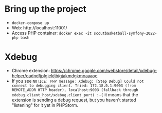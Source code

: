 
# Bring up the project

- `docker-compose up`
- Web: http://localhost:11001/
- Access PHP container: `docker exec -it scoutbasketball-symfony-2022-php bash`

# Xdebug

- Chrome extension: https://chrome.google.com/webstore/detail/xdebug-helper/eadndfjplgieldjbigjakmdgkmoaaaoc
- If you see `NOTICE: PHP message: Xdebug: [Step Debug] Could not connect to debugging client. Tried: 172.18.0.1:9003 (from REMOTE_ADDR HTTP header), localhost:9003 (fallback through xdebug.client_host/xdebug.client_port) :-(`
  it means that the extension is sending a debug request,
  but you haven't started "listening" for it yet in PHPStorm.
